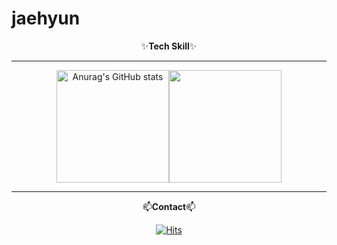 # jaehyun

<div align="center">

  ✨**Tech Skill**✨
 <div>
 </div>

 <div>
 </div>

 <div>
 </div>


  ---
 <div style="display: flex; justify-content: center; align-items: center;">
  <img align="center" style="height:180px" src="https://github-readme-stats.vercel.app/api?username=jaehyun-0103&show_icons=true&theme=radical" alt="Anurag's GitHub stats" />
  <img align="center" style="height:180px" src="https://github-readme-stats.vercel.app/api/top-langs/?username=jaehyun-0103&layout=compact&theme=radical&hide_border=true" />
</div>

  ---
  📫**Contact**📫
 <div align="center">
 </div>

[![Hits](https://hits.seeyoufarm.com/api/count/incr/badge.svg?url=https%3A%2F%2Fgithub.com%2Fjaehyun-0103&count_bg=%23399DC6&title_bg=%236D6D6D&icon=&icon_color=%23E7E7E7&title=hits%F0%9F%8E%89&edge_flat=false)](https://hits.seeyoufarm.com)

</div>

<!--
**jaehyun-0103/jaehyun-0103** is a ✨ _special_ ✨ repository because its `README.md` (this file) appears on your GitHub profile.

Here are some ideas to get you started:

- 🔭 I’m currently working on ...
- 🌱 I’m currently learning ...
- 👯 I’m looking to collaborate on ...
- 🤔 I’m looking for help with ...
- 💬 Ask me about ...
- 📫 How to reach me: ...
- 😄 Pronouns: ...
- ⚡ Fun fact: ...
-->
